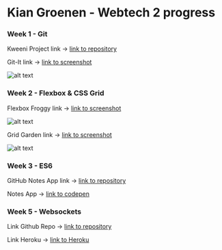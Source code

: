 # Kian Groenen - Webtech 2 progress

### Week 1 - Git

Kweeni Project link -> [link to repository](https://github.com/KianGroenen/Webtech3Labo/tree/master/Week1)

Git-It link -> [link to screenshot](https://s10.postimg.org/4w5ccwyqx/Gitit_Week1.png)

![alt text](https://s10.postimg.org/4w5ccwyqx/Gitit_Week1.png "Git-It")


### Week 2 - Flexbox & CSS Grid

Flexbox Froggy link -> [link to screenshot](https://s10.postimg.org/5yfivg9uh/Flexbox_Froggy_Week2.png)

![alt text](https://s10.postimg.org/5yfivg9uh/Flexbox_Froggy_Week2.png "Flexbox Froggy")

Grid Garden link -> [link to screenshot](https://s10.postimg.org/bmltmd921/Grid_Garden_Week2.png)

![alt text](https://s10.postimg.org/bmltmd921/Grid_Garden_Week2.png "Grid Garden")



### Week 3 - ES6

GitHub Notes App link -> [link to repository](https://github.com/KianGroenen/Webtech3Labo/tree/master/Week3)

Notes App -> [link to codepen](https://codepen.io/KianGroenen/pen/KoPYrr)

### Week 5 - Websockets

Link Github Repo -> [link to repository](https://github.com/KianGroenen/Webtech3Labo/tree/master/Week5/sockets)

Link Heroku -> [link to Heroku](https://websocketsquestions.herokuapp.com/)